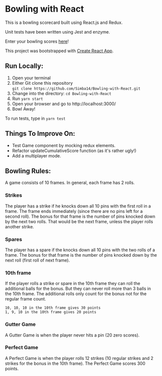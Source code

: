 Bowling with React
=================
This is a bowling scorecard built using React.js and Redux.

Unit tests have been written using Jest and enzyme.

Enter your bowling scores [here](https://blundells-bowling.herokuapp.com/)!

This project was bootstrapped with [Create React App](https://github.com/facebookincubator/create-react-app).

Run Locally:
-----
1. Open your terminal
2. Either Git clone this repository </br>
`git clone https://github.com/Simba14/Bowling-with-React.git`
3. Change into the directory: `cd Bowling-with-React`
4. Run `yarn start`
5. Open your browser and go to http://localhost:3000/
6. Bowl Away!

To run tests, type in `yarn test`

Things To Improve On:
-----

- Test Game component by mocking redux elements.
- Refactor updateCumulativeScore function (as it's rather ugly!)
- Add a multiplayer mode.

Bowling Rules:
-----
A game consists of 10 frames. In general, each frame has 2 rolls.

### Strikes

The player has a strike if he knocks down all 10 pins with the first roll in a frame. The frame ends immediately (since there are no pins left for a second roll). The bonus for that frame is the number of pins knocked down by the next two rolls. That would be the next frame, unless the player rolls another strike.

### Spares

The player has a spare if the knocks down all 10 pins with the two rolls of a frame. The bonus for that frame is the number of pins knocked down by the next roll (first roll of next frame).

### 10th frame

If the player rolls a strike or spare in the 10th frame they can roll the additional balls for the bonus. But they can never roll more than 3 balls in the 10th frame. The additional rolls only count for the bonus not for the regular frame count.

    10, 10, 10 in the 10th frame gives 30 points
    1, 9, 10 in the 10th frame gives 20 points
### Gutter Game

A Gutter Game is when the player never hits a pin (20 zero scores).

### Perfect Game

A Perfect Game is when the player rolls 12 strikes (10 regular strikes and 2 strikes for the bonus in the 10th frame). The Perfect Game scores 300 points.
